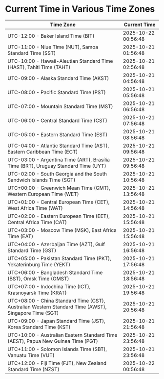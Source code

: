 # Current Time in Various Time Zones

| Time Zone | Current Time |
|-----------|--------------|
| UTC-12:00 - Baker Island Time (BIT) | 2025-10-22 00:56:48 |
| UTC-11:00 - Niue Time (NUT), Samoa Standard Time (SST) | 2025-10-21 01:56:48 |
| UTC-10:00 - Hawaii-Aleutian Standard Time (HAST), Tahiti Time (TAHT) | 2025-10-21 02:56:48 |
| UTC-09:00 - Alaska Standard Time (AKST) | 2025-10-21 04:56:48 |
| UTC-08:00 - Pacific Standard Time (PST) | 2025-10-21 05:56:48 |
| UTC-07:00 - Mountain Standard Time (MST) | 2025-10-21 06:56:48 |
| UTC-06:00 - Central Standard Time (CST) | 2025-10-21 07:56:48 |
| UTC-05:00 - Eastern Standard Time (EST) | 2025-10-21 08:56:48 |
| UTC-04:00 - Atlantic Standard Time (AST), Eastern Caribbean Time (ECT) | 2025-10-21 09:56:48 |
| UTC-03:00 - Argentina Time (ART), Brasília Time (BRT), Uruguay Standard Time (UYT) | 2025-10-21 09:56:48 |
| UTC-02:00 - South Georgia and the South Sandwich Islands Time (SGT) | 2025-10-21 10:56:48 |
| UTC±00:00 - Greenwich Mean Time (GMT), Western European Time (WET) | 2025-10-21 13:56:48 |
| UTC+01:00 - Central European Time (CET), West Africa Time (WAT) | 2025-10-21 14:56:48 |
| UTC+02:00 - Eastern European Time (EET), Central Africa Time (CAT) | 2025-10-21 15:56:48 |
| UTC+03:00 - Moscow Time (MSK), East Africa Time (EAT) | 2025-10-21 15:56:48 |
| UTC+04:00 - Azerbaijan Time (AZT), Gulf Standard Time (GST) | 2025-10-21 16:56:48 |
| UTC+05:00 - Pakistan Standard Time (PKT), Yekaterinburg Time (YEKT) | 2025-10-21 17:56:48 |
| UTC+06:00 - Bangladesh Standard Time (BST), Omsk Time (OMST) | 2025-10-21 18:56:48 |
| UTC+07:00 - Indochina Time (ICT), Krasnoyarsk Time (KRAT) | 2025-10-21 19:56:48 |
| UTC+08:00 - China Standard Time (CST), Australian Western Standard Time (AWST), Singapore Time (SGT) | 2025-10-21 20:56:48 |
| UTC+09:00 - Japan Standard Time (JST), Korea Standard Time (KST) | 2025-10-21 21:56:48 |
| UTC+10:00 - Australian Eastern Standard Time (AEST), Papua New Guinea Time (PGT) | 2025-10-21 23:56:48 |
| UTC+11:00 - Solomon Islands Time (SBT), Vanuatu Time (VUT) | 2025-10-21 23:56:48 |
| UTC+12:00 - Fiji Time (FJT), New Zealand Standard Time (NZST) | 2025-10-22 00:56:48 |
